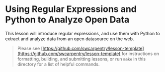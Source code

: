 Using Regular Expressions and Python to Analyze Open Data
===============

This lesson will introduce regular expressions, and use them
with Python to extract and analyze data from an open datasource on
the web.

> Please see
> [https://github.com/swcarpentry/lesson-template](https://github.com/swcarpentry/lesson-template)
> for instructions on formatting, building, and submitting lessons, or run `make`
> in this directory for a list of helpful commands.
